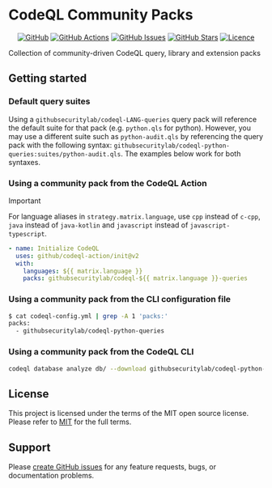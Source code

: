 # CodeQL Community Packs

<!-- markdownlint-disable -->
<div align="center">

[![GitHub](https://img.shields.io/badge/github-%23121011.svg?style=for-the-badge&logo=github&logoColor=white)](https://github.com/GitHubSecurityLab/Community-CodeQL-Packs)
[![GitHub Actions](https://img.shields.io/github/actions/workflow/status/GitHubSecurityLab/Community-CodeQL-Packs/publish.yml?style=for-the-badge)](https://github.com/GitHubSecurityLab/Community-CodeQL-Packs/actions/workflows/publish.yml?query=branch%3Amain)
[![GitHub Issues](https://img.shields.io/github/issues/GitHubSecurityLab/Community-CodeQL-Packs?style=for-the-badge)](https://github.com/GitHubSecurityLab/Community-CodeQL-Packs/issues)
[![GitHub Stars](https://img.shields.io/github/stars/GitHubSecurityLab/Community-CodeQL-Packs?style=for-the-badge)](https://github.com/GitHubSecurityLab/Community-CodeQL-Packs)
[![Licence](https://img.shields.io/github/license/Ileriayo/markdown-badges?style=for-the-badge)](./LICENSE)

</div>
<!-- markdownlint-restore -->

Collection of community-driven CodeQL query, library and extension packs

## Getting started

### Default query suites

Using a `githubsecuritylab/codeql-LANG-queries` query pack will reference the default suite for that pack (e.g. `python.qls` for python). However, you may use a different suite such as `python-audit.qls` by referencing the query pack with the following syntax: `githubsecuritylab/codeql-python-queries:suites/python-audit.qls`. The examples below work for both syntaxes.

### Using a community pack from the CodeQL Action

> [!IMPORTANT]
> For language aliases in `strategy.matrix.language`, use `cpp` instead of `c-cpp`, `java` instead of `java-kotlin` and `javascript` instead of `javascript-typescript`.

```yaml
- name: Initialize CodeQL
  uses: github/codeql-action/init@v2
  with:
    languages: ${{ matrix.language }}
    packs: githubsecuritylab/codeql-${{ matrix.language }}-queries
```

### Using a community pack from the CLI configuration file

```bash
$ cat codeql-config.yml | grep -A 1 'packs:'
packs:
  - githubsecuritylab/codeql-python-queries
```

### Using a community pack from the CodeQL CLI

```bash
codeql database analyze db/ --download githubsecuritylab/codeql-python-queries --format=sarif-latest --output=results.sarif
```

## License

This project is licensed under the terms of the MIT open source license. Please refer to [MIT](./LICENSE) for the full terms.

## Support

Please [create GitHub issues](https://github.com/advanced-security/brew-dependency-submission-action) for any feature requests, bugs, or documentation problems.
